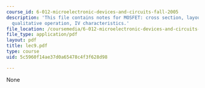 ```yaml
---
course_id: 6-012-microelectronic-devices-and-circuits-fall-2005
description: 'This file contains notes for MOSFET: cross section, layout, symbols,
  qualitative operation, IV characteristics.'
file_location: /coursemedia/6-012-microelectronic-devices-and-circuits-fall-2005/5c5960f14ae37d0a65478c4f3f628d98_lec9.pdf
file_type: application/pdf
layout: pdf
title: lec9.pdf
type: course
uid: 5c5960f14ae37d0a65478c4f3f628d98

---
```

None